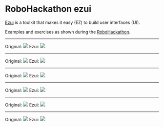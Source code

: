 # RoboHackathon ezui


[Ezui](https://typesupply.github.io/ezui/index.html) is a toolkit that makes it easy (EZ) to build user interfaces (UI).

Examples and exercises as shown during the [RoboHackathon](https://robofont.com/events/robohackathonMarch2023/).

---

Original:
![](assets/copyGlyphs.png)
Ezui:
![](assets/copyGlyphs_ezui.png)

---

Original:
![](assets/copySidebearings.png)
Ezui:
![](assets/copySidebearing_ezui.png)

---

Original:
![](assets/letterMeter.png)
Ezui:
![](assets/letterMeter_ezui.png)

---

Original:
![](assets/layerThief.png)
Ezui:
![](assets/layerThief_ezui.png)

---

Original:
![](assets/delorean.png)
Ezui:
![](assets/delorean_ezui.png)

---

Original:
![](assets/glyphBrowser.png)
Ezui:
![](assets/glyphBrowser_ezui.png)
